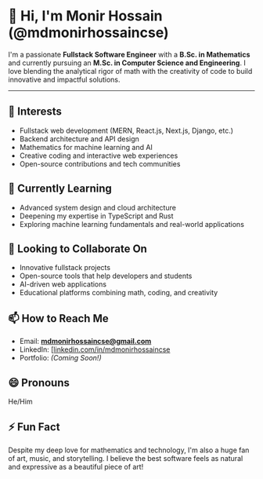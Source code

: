 # 👋 Hi, I'm Monir Hossain (@mdmonirhossaincse)

I'm a passionate **Fullstack Software Engineer** with a **B.Sc. in Mathematics** and currently pursuing an **M.Sc. in Computer Science and Engineering**. I love blending the analytical rigor of math with the creativity of code to build innovative and impactful solutions.

---

## 👀 Interests
- Fullstack web development (MERN, React.js, Next.js, Django, etc.)
- Backend architecture and API design
- Mathematics for machine learning and AI
- Creative coding and interactive web experiences
- Open-source contributions and tech communities

## 🌱 Currently Learning
- Advanced system design and cloud architecture
- Deepening my expertise in TypeScript and Rust
- Exploring machine learning fundamentals and real-world applications

## 💞️ Looking to Collaborate On
- Innovative fullstack projects
- Open-source tools that help developers and students
- AI-driven web applications
- Educational platforms combining math, coding, and creativity

## 📫 How to Reach Me
- Email: **mdmonirhossaincse@gmail.com**
- LinkedIn: [[linkedin.com/in/mdmonirhossaincse](https://linkedin.com/in/mdmonirhossaincse]((https://www.linkedin.com/in/md-monir-hossain-595214365/)))
- Portfolio: *(Coming Soon!)*

## 😄 Pronouns
He/Him

## ⚡ Fun Fact
Despite my deep love for mathematics and technology, I'm also a huge fan of art, music, and storytelling. I believe the best software feels as natural and expressive as a beautiful piece of art!



